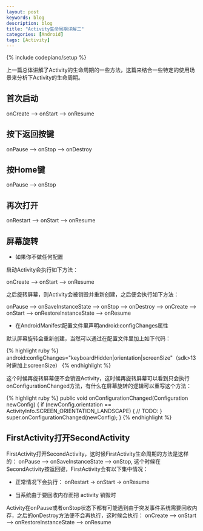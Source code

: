 ```yaml
---
layout: post
keywords: blog
description: blog
title: "Activity生命周期详解二"
categories: [Android]
tags: [Activity]
---
```

{% include codepiano/setup %}

上一篇总体讲解了Activity的生命周期的一些方法，这篇来结合一些特定的使用场景来分析下Activity的生命周期。

## 首次启动

onCreate --> onStart --> onResume

## 按下返回按键

onPause --> onStop --> onDestroy

## 按Home键

onPause --> onStop

## 再次打开

onRestart --> onStart --> onResume

## 屏幕旋转

* 如果你不做任何配置

启动Activity会执行如下方法：

onCreate --> onStart --> onResume

之后旋转屏幕，则Activity会被销毁并重新创建，之后便会执行如下方法：

onPause --> onSaveInstanceState --> onStop --> onDestroy --> onCreate --> onStart --> onRestoreInstanceState --> onResume

* 在AndroidManifest配置文件里声明android:configChanges属性

默认屏幕旋转会重新创建，当然可以通过在配置文件里加上如下代码：

{% highlight ruby %}
android:configChanges="keyboardHidden|orientation|screenSize"（sdk>13时需加上screenSize）
{% endhighlight %}

这个时候再旋转屏幕便不会销毁Activity，这时候再旋转屏幕可以看到只会执行onConfigurationChanged方法，有什么在屏幕旋转的逻辑可以重写这个方法：

{% highlight ruby %}
public void onConfigurationChanged(Configuration newConfig) {
    if (newConfig.orientation == ActivityInfo.SCREEN_ORIENTATION_LANDSCAPE) {
        // TODO:
    }
    super.onConfigurationChanged(newConfig);
}
{% endhighlight %}

## FirstActivity打开SecondActivity

FirstActivity打开SecondActivity，这时候FirstActivity生命周期的方法是这样的： onPause --> onSaveInstanceState --> onStop, 这个时候在SecondActivity按返回键，FirstActivity会有以下集中情况：

* 正常情况下会执行： onRestart -> onStart -> onResume

* 当系统由于要回收内存而把 activity 销毁时

Activity在onPause或者onStop状态下都有可能遇到由于突发事件系统需要回收内存，之后的onDestroy方法便不会再执行，这时候会执行： onCreate --> onStart --> onRestoreInstanceState --> onResume


